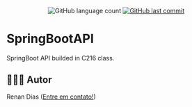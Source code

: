 <p align="center">
  
  <img alt="GitHub language count" src="https://img.shields.io/github/languages/count/RenanDias12/springbootAPI?color=%2304D361">
 
  <a href="https://github.comRenanDias12/springbootAPI/commits/main">
    <img alt="GitHub last commit" src="https://img.shields.io/github/last-commit/RenanDias12/springbootAPI?color=%2304D361">
  </a>   

</p>

# SpringBootAPI
SpringBoot API builded in C216 class.

## 👨🏻‍💻 Autor

Renan Dias ([Entre em contato!](https://www.linkedin.com/in/renan-dias-faria-54a599190/))